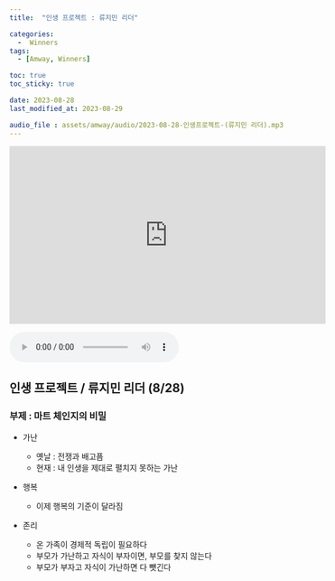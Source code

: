 ```yaml
---
title:  "인생 프로젝트 : 류지민 리더" 

categories:
  -  Winners
tags:
  - [Amway, Winners]

toc: true
toc_sticky: true

date: 2023-08-28
last_modified_at: 2023-08-29

audio_file : assets/amway/audio/2023-08-28-인생프로젝트-(류지민 리더).mp3
---
```



<iframe width="560" height="315" src="https://www.youtube.com/embed/kQdj4kcEryM?si=1uK3NyfDsxOdJ9zn" title="YouTube video player" frameborder="0" allow="accelerometer; autoplay; clipboard-write; encrypted-media; gyroscope; picture-in-picture; web-share" allowfullscreen></iframe>

<audio src="{{ page.audio_file | relative_url }}" controls loop></audio>


## 인생 프로젝트 / 류지민 리더 (8/28)
### 부제 : 마트 체인지의 비밀

+ 가난
  - 옛날 : 전쟁과 배고픔
  - 현재 : 내 인생을 제대로 펼치지 못하는 가난

+ 행복
  - 이제 행복의 기준이 달라짐

+ 존리
  - 온 가족이 경제적 독립이 필요하다
  - 부모가 가난하고 자식이 부자이면, 부모를 찾지 않는다
  - 부모가 부자고 자식이 가난하면 다 뺏긴다